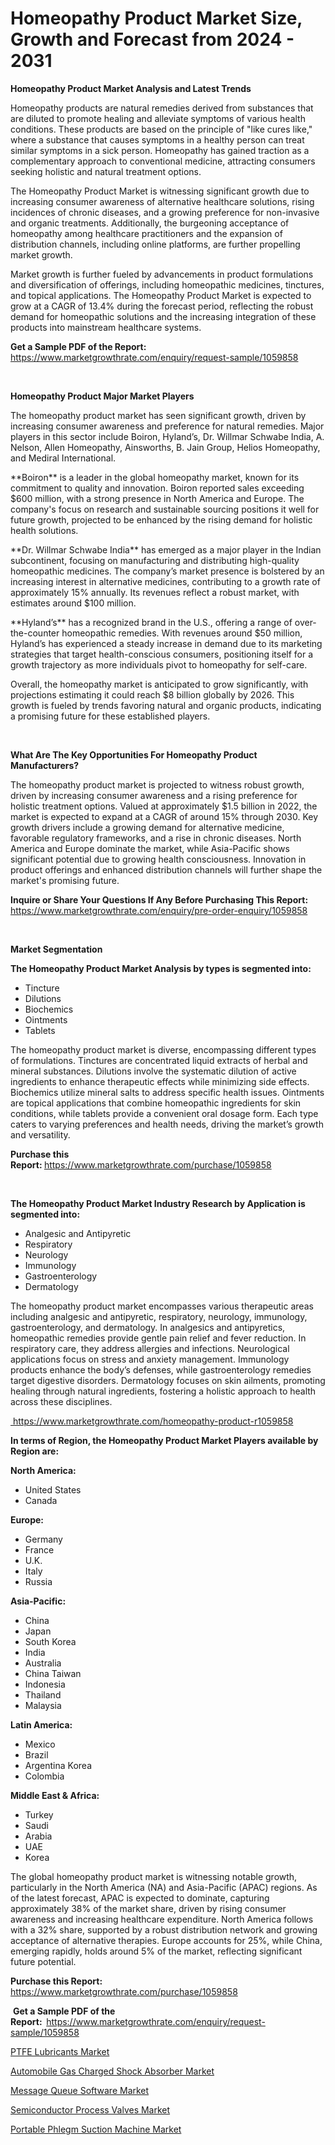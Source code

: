 <p><h1>Homeopathy Product Market Size, Growth and Forecast from 2024 - 2031</h1></p><p><strong>Homeopathy Product Market Analysis and Latest Trends</strong></p>
<p><p>Homeopathy products are natural remedies derived from substances that are diluted to promote healing and alleviate symptoms of various health conditions. These products are based on the principle of "like cures like," where a substance that causes symptoms in a healthy person can treat similar symptoms in a sick person. Homeopathy has gained traction as a complementary approach to conventional medicine, attracting consumers seeking holistic and natural treatment options.</p><p>The Homeopathy Product Market is witnessing significant growth due to increasing consumer awareness of alternative healthcare solutions, rising incidences of chronic diseases, and a growing preference for non-invasive and organic treatments. Additionally, the burgeoning acceptance of homeopathy among healthcare practitioners and the expansion of distribution channels, including online platforms, are further propelling market growth.</p><p>Market growth is further fueled by advancements in product formulations and diversification of offerings, including homeopathic medicines, tinctures, and topical applications. The Homeopathy Product Market is expected to grow at a CAGR of 13.4% during the forecast period, reflecting the robust demand for homeopathic solutions and the increasing integration of these products into mainstream healthcare systems.</p></p>
<p><strong>Get a Sample PDF of the Report:&nbsp;</strong> <a href="https://www.marketgrowthrate.com/enquiry/request-sample/1059858">https://www.marketgrowthrate.com/enquiry/request-sample/1059858</a></p>
<p>&nbsp;</p>
<p><strong>Homeopathy Product Major Market Players</strong></p>
<p><p>The homeopathy product market has seen significant growth, driven by increasing consumer awareness and preference for natural remedies. Major players in this sector include Boiron, Hyland’s, Dr. Willmar Schwabe India, A. Nelson, Allen Homeopathy, Ainsworths, B. Jain Group, Helios Homeopathy, and Mediral International.</p><p>**Boiron** is a leader in the global homeopathy market, known for its commitment to quality and innovation. Boiron reported sales exceeding $600 million, with a strong presence in North America and Europe. The company's focus on research and sustainable sourcing positions it well for future growth, projected to be enhanced by the rising demand for holistic health solutions.</p><p>**Dr. Willmar Schwabe India** has emerged as a major player in the Indian subcontinent, focusing on manufacturing and distributing high-quality homeopathic medicines. The company’s market presence is bolstered by an increasing interest in alternative medicines, contributing to a growth rate of approximately 15% annually. Its revenues reflect a robust market, with estimates around $100 million.</p><p>**Hyland’s** has a recognized brand in the U.S., offering a range of over-the-counter homeopathic remedies. With revenues around $50 million, Hyland’s has experienced a steady increase in demand due to its marketing strategies that target health-conscious consumers, positioning itself for a growth trajectory as more individuals pivot to homeopathy for self-care.</p><p>Overall, the homeopathy market is anticipated to grow significantly, with projections estimating it could reach $8 billion globally by 2026. This growth is fueled by trends favoring natural and organic products, indicating a promising future for these established players.</p></p>
<p>&nbsp;</p>
<p><strong>What Are The Key Opportunities For Homeopathy Product Manufacturers?</strong></p>
<p><p>The homeopathy product market is projected to witness robust growth, driven by increasing consumer awareness and a rising preference for holistic treatment options. Valued at approximately $1.5 billion in 2022, the market is expected to expand at a CAGR of around 15% through 2030. Key growth drivers include a growing demand for alternative medicine, favorable regulatory frameworks, and a rise in chronic diseases. North America and Europe dominate the market, while Asia-Pacific shows significant potential due to growing health consciousness. Innovation in product offerings and enhanced distribution channels will further shape the market's promising future.</p></p>
<p><strong>Inquire or Share Your Questions If Any Before Purchasing This Report:</strong> <a href="https://www.marketgrowthrate.com/enquiry/pre-order-enquiry/1059858">https://www.marketgrowthrate.com/enquiry/pre-order-enquiry/1059858</a></p>
<p>&nbsp;</p>
<p><strong>Market Segmentation</strong></p>
<p><strong>The Homeopathy Product Market Analysis by types is segmented into:</strong></p>
<p><ul><li>Tincture</li><li>Dilutions</li><li>Biochemics</li><li>Ointments</li><li>Tablets</li></ul></p>
<p><p>The homeopathy product market is diverse, encompassing different types of formulations. Tinctures are concentrated liquid extracts of herbal and mineral substances. Dilutions involve the systematic dilution of active ingredients to enhance therapeutic effects while minimizing side effects. Biochemics utilize mineral salts to address specific health issues. Ointments are topical applications that combine homeopathic ingredients for skin conditions, while tablets provide a convenient oral dosage form. Each type caters to varying preferences and health needs, driving the market’s growth and versatility.</p></p>
<p><strong>Purchase this Report:&nbsp;</strong><a href="https://www.marketgrowthrate.com/purchase/1059858">https://www.marketgrowthrate.com/purchase/1059858</a></p>
<p>&nbsp;</p>
<p><strong>The Homeopathy Product Market Industry Research by Application is segmented into:</strong></p>
<p><ul><li>Analgesic and Antipyretic</li><li>Respiratory</li><li>Neurology</li><li>Immunology</li><li>Gastroenterology</li><li>Dermatology</li></ul></p>
<p><p>The homeopathy product market encompasses various therapeutic areas including analgesic and antipyretic, respiratory, neurology, immunology, gastroenterology, and dermatology. In analgesics and antipyretics, homeopathic remedies provide gentle pain relief and fever reduction. In respiratory care, they address allergies and infections. Neurological applications focus on stress and anxiety management. Immunology products enhance the body’s defenses, while gastroenterology remedies target digestive disorders. Dermatology focuses on skin ailments, promoting healing through natural ingredients, fostering a holistic approach to health across these disciplines.</p></p>
<p><a href="https://www.marketgrowthrate.com/homeopathy-product-r1059858">&nbsp;https://www.marketgrowthrate.com/homeopathy-product-r1059858</a></p>
<p><strong>In terms of Region, the Homeopathy Product Market Players available by Region are:</strong></p>
<p>
    <p> <strong> North America: </strong>
        <ul>
            <li>United States</li>
            <li>Canada</li>
        </ul>
        </p> 
    <p> <strong> Europe: </strong>
        <ul>
            <li>Germany</li>
            <li>France</li>
            <li>U.K.</li>
            <li>Italy</li>
            <li>Russia</li>
        </ul>
        </p> 
    <p> <strong> Asia-Pacific: </strong>
        <ul>
            <li>China</li>
            <li>Japan</li>
            <li>South Korea</li>
            <li>India</li>
            <li>Australia</li>
            <li>China Taiwan</li>
            <li>Indonesia</li>
            <li>Thailand</li>
            <li>Malaysia</li>
        </ul>
        </p> 
    <p> <strong> Latin America: </strong>
        <ul>
            <li>Mexico</li>
            <li>Brazil</li>
            <li>Argentina Korea</li>
            <li>Colombia</li>
        </ul>
        </p> 
    <p> <strong> Middle East & Africa: </strong>
        <ul>
            <li>Turkey</li>
            <li>Saudi</li>
            <li>Arabia</li>
            <li>UAE</li>
            <li>Korea</li>
        </ul>
    </p>
    </p>
<p><p>The global homeopathy product market is witnessing notable growth, particularly in the North America (NA) and Asia-Pacific (APAC) regions. As of the latest forecast, APAC is expected to dominate, capturing approximately 38% of the market share, driven by rising consumer awareness and increasing healthcare expenditure. North America follows with a 32% share, supported by a robust distribution network and growing acceptance of alternative therapies. Europe accounts for 25%, while China, emerging rapidly, holds around 5% of the market, reflecting significant future potential.</p></p>
<p><strong>Purchase this Report: </strong><a href="https://www.marketgrowthrate.com/purchase/1059858">https://www.marketgrowthrate.com/purchase/1059858</a></p>
<p>&nbsp;<strong>Get a Sample PDF of the Report:&nbsp;&nbsp;</strong><a href="https://www.marketgrowthrate.com/enquiry/request-sample/1059858">https://www.marketgrowthrate.com/enquiry/request-sample/1059858</a></p>
<p><strong></strong></p>
<p><p><a href="https://www.linkedin.com/pulse/future-ready-strategic-insights-global-ptfe-lubricants-market-0jlbe?trackingId=LQpIbnAIQ%2B2952HlF%2BA0rA%3D%3D">PTFE Lubricants Market</a></p><p><a href="https://medium.com/@noemichandler55/unlocking-growth-potential-market-strategic-analysis-of-automobile-gas-charged-shock-absorber-d69c42b131b4">Automobile Gas Charged Shock Absorber Market</a></p><p><a href="https://www.linkedin.com/pulse/emerging-message-queue-software-market-opportunities-analysis-038ac">Message Queue Software Market</a></p><p><a href="https://issuu.com/reportprime-2/docs/semiconductor-process-valves-market_944fdf2d1b7b00">Semiconductor Process Valves Market</a></p><p><a href="https://issuu.com/reportprime-2/docs/portable-phlegm-suction-machine-mar_3148f4d4ca8799">Portable Phlegm Suction Machine Market</a></p></p>
